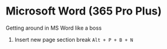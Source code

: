 # Microsoft Word (365 Pro Plus)

Getting around in MS Word like a boss

1. Insert new page section break `Alt + P + B + N`

